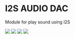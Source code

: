 # I2S AUDIO DAC

Module for play sound using I2S

![](https://github.com/silvajhb/I2S_AUDIO_DAC/blob/master/HARDWARE/DOCUMENTS/3D.png)
![](https://github.com/silvajhb/I2S_AUDIO_DAC/blob/master/HARDWARE/DOCUMENTS/3D-back.png)
![](https://github.com/silvajhb/I2S_AUDIO_DAC/blob/master/HARDWARE/DOCUMENTS/PCB.png)
![](https://github.com/silvajhb/I2S_AUDIO_DAC/blob/master/HARDWARE/DOCUMENTS/schematic.png)
